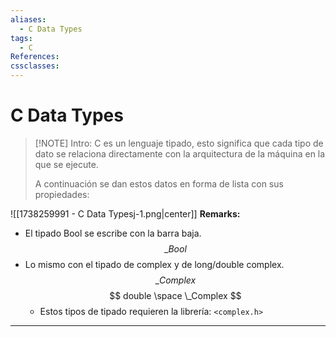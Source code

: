 ```yaml
---
aliases:
  - C Data Types
tags:
  - C
References: 
cssclasses:
---
```

# C Data Types


> [!NOTE] Intro: 
> C es un lenguaje tipado, esto significa que cada tipo de dato se relaciona directamente con la arquitectura de la máquina en la que se ejecute. 
> 
> A continuación se dan estos datos en forma de lista con sus propiedades:
> 

![[1738259991 - C Data Typesj-1.png|center]]
**Remarks:**
+ El tipado Bool se escribe con la barra baja.
$$
\_Bool
$$
+ Lo mismo con el tipado de complex y de long/double complex. 
$$
\_Complex
$$
$$
double \space \_Complex
$$
	+ Estos tipos de tipado requieren la librería: `<complex.h>` 

***